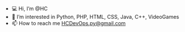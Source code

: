 - 💻 Hi, I’m @HC
- 👀 I’m interested in Python, PHP, HTML, CSS, Java, C++, VideoGames
- 📫 How to reach me HCDevOps.py@gmail.com